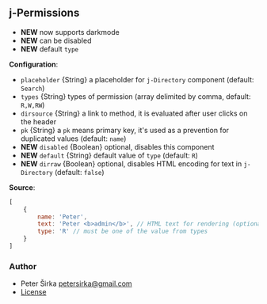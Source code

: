 ## j-Permissions

- __NEW__ now supports darkmode
- __NEW__ can be disabled
- __NEW__ default `type`

__Configuration__:

- `placeholder` {String} a placeholder for `j-Directory` component (default: `Search`)
- `types` {String} types of permission (array delimited by comma, default: `R,W,RW`)
- `dirsource` {String} a link to method, it is evaluated after user clicks on the header
- `pk` {String} a `pk` means primary key, it's used as a prevention for duplicated values (default: `name`)
- __NEW__ `disabled` {Boolean} optional, disables this component
- __NEW__ `default` {String} default value of `type` (default: `R`)
- __NEW__ `dirraw` {Boolean} optional, disables HTML encoding for text in `j-Directory` (default: `false`)

__Source__:

```javascript
[
	{
		name: 'Peter',
		text: 'Peter <b>admin</b>', // HTML text for rendering (optional)
		type: 'R' // must be one of the value from types
	}
]
```

### Author

- Peter Širka <petersirka@gmail.com>
- [License](https://www.totaljs.com/license/)
